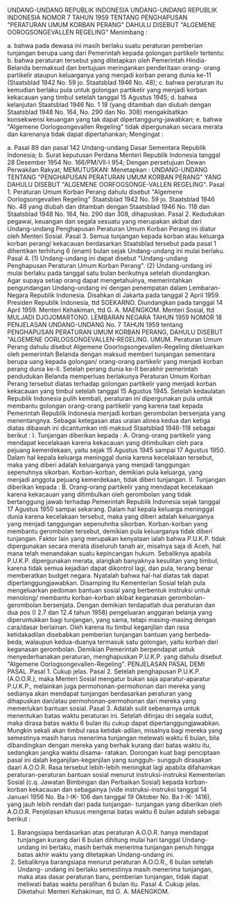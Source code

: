  UNDANG-UNDANG REPUBLIK INDONESIA UNDANG-UNDANG REPUBLIK INDONESIA NOMOR 7 TAHUN 1959 TENTANG PENGHAPUSAN "PERATURAN UMUM KORBAN PERANG" DAHULU DISEBUT "ALGEMENE OOROGSONGEVALLEN REGELING"
Menimbang :

a. bahwa pada dewasa ini masih berlaku suatu peraturan pemberian tunjangan berupa uang dari Pemerintah kepada golongan partikelir tertentu:
b. bahwa peraturan tersebut yang ditetapkan oleh Pemerintah Hindia- Belanda bermaksud dan bertujuan meringankan penderitaan orang- orang partikelir ataupun keluarganya yang menjadi korban perang dunia ke-11 (Staatsblad 1942 No. 59 jo. Staatsblad 1946 No. 48);
c. bahwa peraturan itu kemudian berlaku pula untuk golongan partikelir yang menjadi korban kekacauan yang timbul setelah tanggal 15 Agustus 1945;
d. bahwa kelanjutan Staatsblad 1946 No. 1 18 (yang ditambah dan diubah dengan Staatsblad 1948 No. 164, No. 290 dan No. 308) mengakibatkan konsekwensi keuangan yang tak dapat dipertanggung-jawabkan;
e. bahwa "Algemene Oorlogsongevallen Regeling" tidak dipergunakan secara merata dan karenanya tidak dapat dipertahankan;
Mengingat :

a. Pasal 89 dan pasal 142 Undang-undang Dasar Sementara Republik Indonesia;
b. Surat keputusan Perdana Menteri Republik Indonesia tanggal 28 Desember 1954 No. 166/PM/Vll-l 954; Dengan persetujuan Dewan Perwakilan Rakyat;
MEMUTUSKAN:
 Menetapkan : UNDANG-UNDANG TENTANG "PENGHAPUSAN PERATURAN UMUM KORBAN PERANG" YANG DAHULU DISEBUT "ALGEMENE OORFOGSONGE-VALLEN REGELING". Pasal 1. Peraturan Umum Korban Perang dahulu disebut "Algemene Oorlogsongevallen Regeling" Staatsblad 1942 No. 59 jo. Staatsblad 1946 No. 48 yang diubah dan ditambah dengan Staatsblad 1946 No. 118 dan Staatsblad 1948 No. 164, No. 290 dan 308, dihapuskan. Pasal 2. Kedudukan pegawai, keuangan dan segala sesuatu yang merupakan akibat dari Undang-undang Penghapusan Peraturan Umum Korban Perang ini diatur oleh Menteri Sosial. Pasal 3. Semua tunjangan kepada korban atau keluarga korban perang/ kekacauan berdasarkan Staatsblad tersebut pada pasal 1 dihentikan terhitung 6 (enam) bulan sejak Undang-undang ini mulai berlaku. Pasal 4.
(1) Undang-undang ini dapat disebut "Undang-undang Penghapusan Peraturan Umum Korban Perang".
(2) Undang-undang ini mulai berlaku pada tanggal satu bulan berikutnya setelah diundangkan. Agar supaya setiap orang dapat mengetahuinya, memerintahkan pengundangan Undang-undang ini dengan penempatan dalam Lembaran-Negara Republik Indonesia. Disahkan di Jakarta pada tanggal 2 April 1959. Presiden Republik Indonesia, ttd SOEKARNO. Diundangkan pada tanggal 14 April 1959. Menteri Kehakiman, ttd G. A. MAENGKOM. Menteri Sosial, ttd MULJADI DJOJOMARTONO. LEMBARAN NEGARA TAHUN 1959 NOMOR 18 PENJELASAN UNDANG-UNDANG No. 7 TAHUN 1959 tentang PENGHAPUSAN PERATURAN UMUM KORBAN PERANG, DAHULU DISEBUT "ALGEMENE OORLOGSONGEVALLEN-REGELING. UMUM. Peraturan Umum Perang dahulu disebut Algemene Ooorlogsongevallen-Regeling dikeluarkan oleh pemerintah Belanda dengan maksud memberi tunjangan sementara berupa uang kepada golongan/ orang-orang partikelir yang menjadi korban perang dunia ke-II. Setelah perang dunia ke-II berakhir pemerintah pendudukan Belanda memperluas berlakunya Peraturan Umum Korban Perang tersebut diatas terhadap golongan partikelir yang menjadi korban kekacauan yang timbul setelah tanggal 15 Agustus 1945. Setelah kedaulatan Republik Indonesia pulih kembali, peraturan ini dipergunakan pula untuk membantu golongan orang-orang partikelir yang karena taat kepada Pemerintah Republik Indonesia menjadi korban gerombolan bersenjata yang menentangnya. Sebagai ketegasan atas uraian alinea kedua dan ketiga diatas dibawah ini dicantumkan inti maksud Staatsblad 1946-118 sebagai berikut : I. Tunjangan diberikan kepada : A. Orang-orang partikelir yang mendapat kecelakaan karena kekacauan yang ditimbulkan oleh para pejuang kemerdekaan, yaitu sejak 15 Agustus 1945 sampai 17 Agustus 1950. Dalam hal kepala keluarga meninggal dunia karena kecelakaan tersebut, maka yang diberi adalah keluarganya yang menjadi tanggungan sepenuhnya sikorban. Korban-korban, demikian pula keluarga, yang menjadi anggota pejuang kemerdekaan, tidak diberi tunjangan. II. Tunjangan diberikan kepada : B. Orang-orang partikelir yang mendapat kecelakaan karena kekacauan yang ditimbulkan oleh gerombolan yang tidak bertanggung jawab terhadap Pemerintah Republik Indonesia sejak tanggal 17 Agustus 1950 sampai sekarang. Dalam hal kepala keluarga meninggal dunia karena kecelakaan tersebut, maka yang diberi adalah keluarganya yang menjadi tanggungan sepenuhnha sikorban. Korban-korban yang membantu gerombolan tersebut, demikian pula keluarganya tidak diberi tunjangan. Faktor lain yang merupakan kenyataan ialah bahwa P.U.K.P. tidak dipergunakan secara merata diseluruh tanah air, misalnya saja di Aceh, hal mana telah menandakan suatu kepincangan hukum. Sebaliknya apabila P.U.K.P. dipergunakan merata, alangkah banyaknya kesulitan yang timbul, karena tidak semua kejadian dapat dikontrol lagi, dan pula, terang benar memberatkan budget negara. Nyatalah bahwa hal-hal diatas tak dapat dipertanggungjawabkan. Disamping itu Kementerian Sosial telah pula mengeluarkan pedoman bantuan sosial yang berbentuk instruksi untuk menolong/ membantu korban-korban akibat keganasan gerombolan-gerombolan bersenjata. Dengan demikian terdapatlah dua peraturan dan dua pos (I 2.7 dan 12.4 tahun 1958) pengeluaran anggaran belanja yang diperuntukkan bagi tunjangan, yang sama, tetapi masing-masing dengan cara/dasar berlainan. Oleh karena itu timbul keganjilan dan rasa ketidakadilan disebabkan pemberian tunjangan bantuan yang berbeda-beda, walaupun kedua-duanya termasuk satu golongan, yaitu korban dari keganasan gerombolan. Demikian Pemerintah berpendapat untuk menyederhanakan peraturan, menghapuskan P.U.K.P. yang dahulu disebut "Algemene Oorlogsongevallen-Regeling". PENJELASAN PASAL DEMI PASAL. Pasal 1. Cukup jelas. Pasal 2. Setelah penghapusan P.U.K.P. (A.O.O.R.), maka Menteri Sosial mengatur bukan saja aparatur-aparatur P.U.K.P., melainkan juga permohonan-permohonan dari mereka yang sedianya akan mendapat tunjangan berdasarkan peraturan yang dihapuskan dan/atau permohonan-permohonan dari mereka yang memerlukan bantuan sosial. Pasal 3. Adalah sulit sebenarnya untuk menentukan batas waktu peraturan ini. Setelah ditinjau dri segala sudut, maka dirasa batas waktu 6 bulan itu cukup dapat dipertanggungjawabkan. Mungkin sekali akan timbul rasa ketidak-adilan, misalnya bagi mereka yang semestinya masih harus menerima tunjangan melewati waktu 6 bulan, bila dibandingkan dengan mereka yang berhak kurang dari batas waktu itu, sedangkan jangka waktu disama- ratakan. Dorongan kuat bagi penciptaan pasal ini dalah keganjilan-keganjilan yang sungguh- sungguh dirasakan daari A.O.O.R. Rasa tersebut lebih-lebih meningkat lagi apabila difahamkan peraturan-peraturan bantuan sosial menurut instruksi-instruksi Kementerian Sosial (c.q. Jawatan Bimbingan dan Perbaikan Sosial) kepada korban-korban kekacauan dan sebagainya (vide instruksi-instruksi tanggal 14 Januari 1956 No. Ba I-IK- 106 dan tanggal 19 Oktober No. Ba I-IK- 1416), yang jauh lebih rendah dari pada tunjangan- tunjangan yang diberikan oleh A.O.O.R. Penjelasan khusus mengenai batas waktu 6 bulan adalah sebagai berikut :
1. Barangsiapa berdasarkan atas peraturan A.O.O.R. hanya mendapat tunjangan kurang dari 6 bulan dihitung mulai hari tanggal Undang-undang ini berlaku, masih berhak menerima tunjangan penuh hingga batas akhir waktu yang ditetapkan Undang-undang ini.
2. Sebaliknya barangsiapa menurut peraturan A.O.O.R., 6 bulan setelah Undang- undang ini berlaku semestinya masih menerima tunjangan, maka atas dasar peraturan baru, pemberian tunjangan, tidak dapat meliwati batas waktu peralihan 6 bulan itu. Pasal 4. Cukup jelas. Diketahui: Menteri Kehakiman, ttd G. A. MAENGKOM.